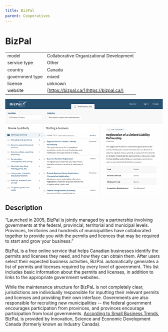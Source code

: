 ```yaml
---
title: BizPal
parent: Cooperatives
---
```


# BizPal

|                   |                                          |
|:------------------|:-----------------------------------------|
| model             | Collaborative Organizational Development
| service type      | Other
| country           | Canada
| government type   | mixed
| license           | unknown
| website           | [https://bizpal.ca/](https://bizpal.ca/)

![BizPal screenshot](images/bizpal.png)

## Description

“Launched in 2005, BizPal is jointly managed by a partnership involving governments at the federal, provincial, territorial and municipal levels. Provinces, territories and hundreds of municipalities have collaborated together to provide you with the permits and licences that may be required to start and grow your business.”

BizPaL is a free online service that helps Canadian businesses identify the permits and licenses they need, and how they can obtain them. After users select their expected business activities, BizPaL automatically generates a list of permits and licenses required by every level of government. This list includes basic information about the permits and licenses, in addition to links to the appropriate government websites.

While the maintenance structure for BizPaL is not completely clear, jurisdictions are individually responsible for inputting their relevant permits and licenses and providing their own interface. Governments are also responsible for recruiting new municipalities -- the federal government encourages participation from provinces, and provinces encourage participation from local governments. [According to Small Business Trends](https://smallbiztrends.com/2016/11/starting-a-small-business-in-canada-as-an-american.html), BizPaL is provided by Innovation, Science and Economic Development Canada (formerly known as Industry Canada).
